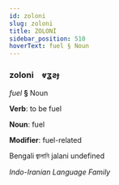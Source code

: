 ```yaml
---
id: zoloni
slug: zoloni
title: ZOLONİ
sidebar_position: 510
hoverText: fuel § Noun
---
```


### zoloni&emsp;<span kind="abugida">ⱴʓƨɟ</span>

*fuel* **§** Noun

**Verb**: to be fuel

**Noun**: fuel

**Modifier**: fuel-related

Bengali জ্বালানি jalani undefined

*Indo-Iranian Language Family*